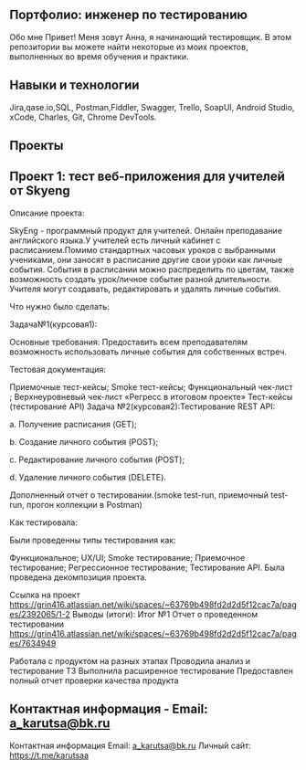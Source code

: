## Портфолио: инженер по тестированию
Обо мне
Привет! Меня зовут Анна, я начинающий тестировщик.
В этом репозитории вы можете найти некоторые из моих проектов, выполненных во время обучения и практики.

## Навыки и технологии
Jira,qase.io,SQL, Postman,Fiddler, Swagger, Trello,
SoapUI, Android Studio, xCode, Charles, Git, Chrome DevTools.

## Проекты
## Проект 1: тест веб-приложения для учителей от Skyeng
Описание проекта:

SkyEng - программный продукт для учителей. Онлайн преподавание английского языка.У учителей есть личный кабинет с расписанием.Помимо стандартных часовых уроков с выбранными учениками, они заносят в расписание другие свои уроки как личные события. События в расписании можно распределить по цветам, также возможность создать урок/личное событие разной длительности. Учителя могут создавать, редактировать и удалять личные события.

Что нужно было сделать:

Задача№1(курсовая1):

Основные требования: Предоставить всем преподавателям возможность использовать личные события для собственных встреч.

Тестовая документация:

Приемочные тест-кейсы;
Smoke тест-кейсы;
Функциональный чек-лист ;
Верхнеуровневый чек-лист «Регресс в итоговом проекте»
Тест-кейсы (тестирование API)
Задача №2(курсовая2):Тестирование REST API:

a. Получение расписания (GET);

b. Создание личного события (POST);

c. Редактирование личного события (POST);

d. Удаление личного события (DELETE).


Дополненный отчет о тестировании.(smoke test-run, приемочный test-run, прогон коллекции в Postman)

Как тестировала:

Были проведенны типы тестирования как:

Функциональное;
UX/UI;
Smoke тестирование;
Приемочное тестирование;
Регрессионное тестирование;
Тестирование API.
Была проведена декомпозиция проекта.

Ссылка на проект https://grin416.atlassian.net/wiki/spaces/~63769b498fd2d2d5f12cac7a/pages/2392065/1-2
Выводы (итоги):
Итог №1 Отчет о проведенном тестировании https://grin416.atlassian.net/wiki/spaces/~63769b498fd2d2d5f12cac7a/pages/7634949

Работала с продуктом на разных этапах
Проводила анализ и тестирование ТЗ
Выполнила расширенное тестирование
Предоставлен полный отчет проверки качества продукта

## Контактная информация - Email: a_karutsa@bk.ru
Контактная информация
Email: a_karutsa@bk.ru
Личный сайт: https://t.me/karutsaa
